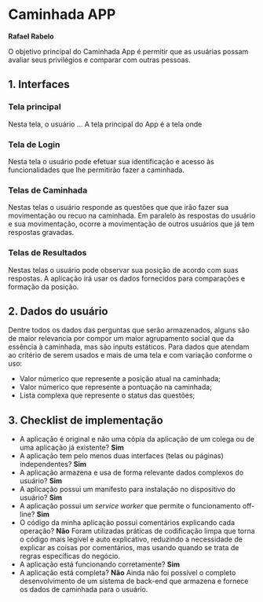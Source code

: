 # Caminhada APP

**Rafael Rabelo**

O objetivo principal do Caminhada App é permitir que as usuárias possam avaliar seus privilégios e comparar com outras pessoas.

## 1. Interfaces

### Tela principal

Nesta tela, o usuário ...
A tela principal do App é a tela onde

### Tela de Login

Nesta tela o usuário pode efetuar sua identificação e acesso às funcionalidades que lhe permitirão fazer a caminhada.


### Telas de Caminhada

Nestas telas o usuário responde as questões que que irão fazer sua movimentação ou recuo na caminhada. Em paralelo às respostas do usuário e sua movimentação, ocorre a movimentação de outros usuários que já tem respostas gravadas. 

### Telas de Resultados

Nestas telas o usuário pode observar sua posição de acordo com suas respostas. A aplicação irá usar os dados fornecidos para comparações e formação da posição.

## 2. Dados do usuário

Dentre todos os dados das perguntas que serão armazenados, alguns são de maior relevancia por compor um maior agrupamento social que da essência à caminhada, mas são inputs estáticos. Para dados que atendam ao critério de serem usados e mais de uma tela e com variação conforme o uso:
- Valor númerico que represente a posição atual na caminhada;
- Valor númerico que represente a pontuação na caminhada;
- Lista complexa que represente o status das questões;


## 3. Checklist de implementação

- A aplicação é original e não uma cópia da aplicação de um colega ou de uma aplicação já existente? **Sim**
- A aplicação tem pelo menos duas interfaces (telas ou páginas) independentes? **Sim**
- A aplicação armazena e usa de forma relevante dados complexos do usuário? **Sim**
- A aplicação possui um manifesto para instalação no dispositivo do usuário? **Sim**
- A aplicação possui um _service worker_ que permite o funcionamento off-line? **Sim**
- O código da minha aplicação possui comentários explicando cada operação? **Não** Foram utilizadas práticas de codificação limpa que torna o código mais legível e auto explicativo, reduzindo a necessidade de explicar as coisas por comentários, mas usando quando se trata de regras específicas do negócio.
- A aplicação está funcionando corretamente? **Sim**
- A aplicação está completa? **Não** Ainda não foi possível o completo desenvolvimento de um sistema de back-end que armazena e fornece os dados de caminhada para o usuário.
